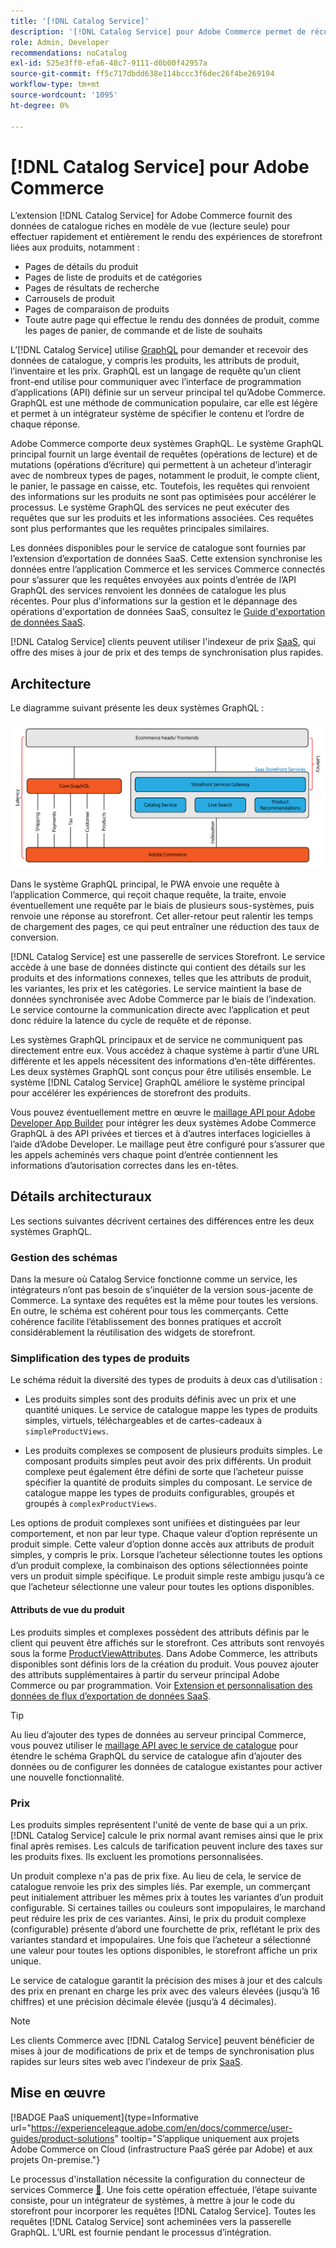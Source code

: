 ```yaml
---
title: '[!DNL Catalog Service]'
description: '[!DNL Catalog Service] pour Adobe Commerce permet de récupérer le contenu des pages d’affichage des produits et des pages de liste de produits beaucoup plus rapidement que les requêtes GraphQL natives d’Adobe Commerce.'
role: Admin, Developer
recommendations: noCatalog
exl-id: 525e3ff0-efa6-48c7-9111-d0b00f42957a
source-git-commit: ff5c717dbdd638e114bccc3f6dec26f4be269194
workflow-type: tm+mt
source-wordcount: '1095'
ht-degree: 0%

---
```


# [!DNL Catalog Service] pour Adobe Commerce

L’extension [!DNL Catalog Service] for Adobe Commerce fournit des données de catalogue riches en modèle de vue (lecture seule) pour effectuer rapidement et entièrement le rendu des expériences de storefront liées aux produits, notamment :

* Pages de détails du produit
* Pages de liste de produits et de catégories
* Pages de résultats de recherche
* Carrousels de produit
* Pages de comparaison de produits
* Toute autre page qui effectue le rendu des données de produit, comme les pages de panier, de commande et de liste de souhaits

L’[!DNL Catalog Service] utilise [GraphQL](https://graphql.org/) pour demander et recevoir des données de catalogue, y compris les produits, les attributs de produit, l’inventaire et les prix. GraphQL est un langage de requête qu’un client front-end utilise pour communiquer avec l’interface de programmation d’applications (API) définie sur un serveur principal tel qu’Adobe Commerce. GraphQL est une méthode de communication populaire, car elle est légère et permet à un intégrateur système de spécifier le contenu et l’ordre de chaque réponse.

Adobe Commerce comporte deux systèmes GraphQL. Le système GraphQL principal fournit un large éventail de requêtes (opérations de lecture) et de mutations (opérations d’écriture) qui permettent à un acheteur d’interagir avec de nombreux types de pages, notamment le produit, le compte client, le panier, le passage en caisse, etc. Toutefois, les requêtes qui renvoient des informations sur les produits ne sont pas optimisées pour accélérer le processus. Le système GraphQL des services ne peut exécuter des requêtes que sur les produits et les informations associées. Ces requêtes sont plus performantes que les requêtes principales similaires.

Les données disponibles pour le service de catalogue sont fournies par l’extension d’exportation de données SaaS. Cette extension synchronise les données entre l’application Commerce et les services Commerce connectés pour s’assurer que les requêtes envoyées aux points d’entrée de l’API GraphQL des services renvoient les données de catalogue les plus récentes. Pour plus d&#39;informations sur la gestion et le dépannage des opérations d&#39;exportation de données SaaS, consultez le [Guide d&#39;exportation de données SaaS](../data-export/overview.md).

[!DNL Catalog Service] clients peuvent utiliser l&#39;indexeur de prix [SaaS](../price-index/price-indexing.md), qui offre des mises à jour de prix et des temps de synchronisation plus rapides.

## Architecture

Le diagramme suivant présente les deux systèmes GraphQL :

![Diagramme d’architecture de catalogue](assets/catalog-service-architecture.png)

Dans le système GraphQL principal, le PWA envoie une requête à l’application Commerce, qui reçoit chaque requête, la traite, envoie éventuellement une requête par le biais de plusieurs sous-systèmes, puis renvoie une réponse au storefront. Cet aller-retour peut ralentir les temps de chargement des pages, ce qui peut entraîner une réduction des taux de conversion.

[!DNL Catalog Service] est une passerelle de services Storefront. Le service accède à une base de données distincte qui contient des détails sur les produits et des informations connexes, telles que les attributs de produit, les variantes, les prix et les catégories. Le service maintient la base de données synchronisée avec Adobe Commerce par le biais de l’indexation.
Le service contourne la communication directe avec l’application et peut donc réduire la latence du cycle de requête et de réponse.

Les systèmes GraphQL principaux et de service ne communiquent pas directement entre eux. Vous accédez à chaque système à partir d’une URL différente et les appels nécessitent des informations d’en-tête différentes. Les deux systèmes GraphQL sont conçus pour être utilisés ensemble. Le système [!DNL Catalog Service] GraphQL améliore le système principal pour accélérer les expériences de storefront des produits.

Vous pouvez éventuellement mettre en œuvre le [maillage API pour Adobe Developer App Builder](https://developer.adobe.com/graphql-mesh-gateway/) pour intégrer les deux systèmes Adobe Commerce GraphQL à des API privées et tierces et à d’autres interfaces logicielles à l’aide d’Adobe Developer. Le maillage peut être configuré pour s’assurer que les appels acheminés vers chaque point d’entrée contiennent les informations d’autorisation correctes dans les en-têtes.

## Détails architecturaux

Les sections suivantes décrivent certaines des différences entre les deux systèmes GraphQL.

### Gestion des schémas

Dans la mesure où Catalog Service fonctionne comme un service, les intégrateurs n’ont pas besoin de s’inquiéter de la version sous-jacente de Commerce. La syntaxe des requêtes est la même pour toutes les versions. En outre, le schéma est cohérent pour tous les commerçants. Cette cohérence facilite l’établissement des bonnes pratiques et accroît considérablement la réutilisation des widgets de storefront.

### Simplification des types de produits

Le schéma réduit la diversité des types de produits à deux cas d’utilisation :

* Les produits simples sont des produits définis avec un prix et une quantité uniques. Le service de catalogue mappe les types de produits simples, virtuels, téléchargeables et de cartes-cadeaux à `simpleProductViews`.

* Les produits complexes se composent de plusieurs produits simples. Le composant produits simples peut avoir des prix différents. Un produit complexe peut également être défini de sorte que l’acheteur puisse spécifier la quantité de produits simples du composant. Le service de catalogue mappe les types de produits configurables, groupés et groupés à `complexProductViews`.

Les options de produit complexes sont unifiées et distinguées par leur comportement, et non par leur type. Chaque valeur d’option représente un produit simple. Cette valeur d’option donne accès aux attributs de produit simples, y compris le prix. Lorsque l’acheteur sélectionne toutes les options d’un produit complexe, la combinaison des options sélectionnées pointe vers un produit simple spécifique. Le produit simple reste ambigu jusqu’à ce que l’acheteur sélectionne une valeur pour toutes les options disponibles.

#### Attributs de vue du produit

Les produits simples et complexes possèdent des attributs définis par le client qui peuvent être affichés sur le storefront. Ces attributs sont renvoyés sous la forme [ProductViewAttributes](https://developer.adobe.com/commerce/webapi/graphql/schema/catalog-service/queries/products/#productviewattribute-type). Dans Adobe Commerce, les attributs disponibles sont définis lors de la création du produit. Vous pouvez ajouter des attributs supplémentaires à partir du serveur principal Adobe Commerce ou par programmation. Voir [Extension et personnalisation des données de flux d’exportation de données SaaS](../data-export/extensibility-and-customizations.md).

>[!TIP]
>
>Au lieu d’ajouter des types de données au serveur principal Commerce, vous pouvez utiliser le [maillage API avec le service de catalogue](mesh.md) pour étendre le schéma GraphQL du service de catalogue afin d’ajouter des données ou de configurer les données de catalogue existantes pour activer une nouvelle fonctionnalité.

### Prix

Les produits simples représentent l&#39;unité de vente de base qui a un prix. [!DNL Catalog Service] calcule le prix normal avant remises ainsi que le prix final après remises. Les calculs de tarification peuvent inclure des taxes sur les produits fixes. Ils excluent les promotions personnalisées.

Un produit complexe n&#39;a pas de prix fixe. Au lieu de cela, le service de catalogue renvoie les prix des simples liés. Par exemple, un commerçant peut initialement attribuer les mêmes prix à toutes les variantes d’un produit configurable. Si certaines tailles ou couleurs sont impopulaires, le marchand peut réduire les prix de ces variantes. Ainsi, le prix du produit complexe (configurable) présente d’abord une fourchette de prix, reflétant le prix des variantes standard et impopulaires. Une fois que l’acheteur a sélectionné une valeur pour toutes les options disponibles, le storefront affiche un prix unique.

Le service de catalogue garantit la précision des mises à jour et des calculs des prix en prenant en charge les prix avec des valeurs élevées (jusqu’à 16 chiffres) et une précision décimale élevée (jusqu’à 4 décimales).

>[!NOTE]
>
> Les clients Commerce avec [!DNL Catalog Service] peuvent bénéficier de mises à jour de modifications de prix et de temps de synchronisation plus rapides sur leurs sites web avec l’indexeur de prix [SaaS](../price-index/price-indexing.md).

## Mise en œuvre

[!BADGE PaaS uniquement]{type=Informative url="https://experienceleague.adobe.com/en/docs/commerce/user-guides/product-solutions" tooltip="S’applique uniquement aux projets Adobe Commerce on Cloud (infrastructure PaaS gérée par Adobe) et aux projets On-premise."}

Le processus d&#39;installation nécessite la configuration du connecteur de services Commerce [&#128279;](../landing/saas.md). Une fois cette opération effectuée, l’étape suivante consiste, pour un intégrateur de systèmes, à mettre à jour le code du storefront pour incorporer les requêtes [!DNL Catalog Service]. Toutes les requêtes [!DNL Catalog Service] sont acheminées vers la passerelle GraphQL. L’URL est fournie pendant le processus d’intégration.
